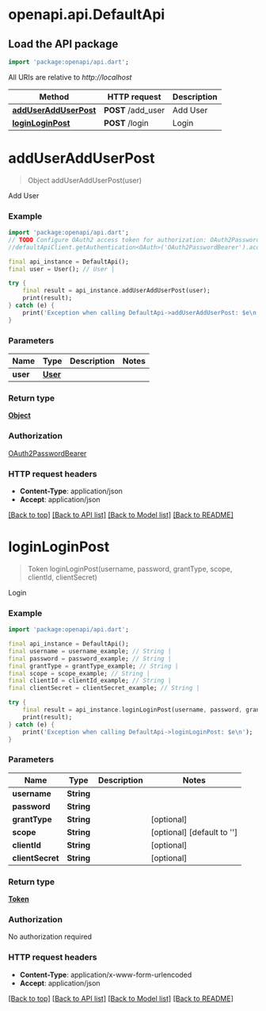 # openapi.api.DefaultApi

## Load the API package
```dart
import 'package:openapi/api.dart';
```

All URIs are relative to *http://localhost*

Method | HTTP request | Description
------------- | ------------- | -------------
[**addUserAddUserPost**](DefaultApi.md#adduseradduserpost) | **POST** /add_user | Add User
[**loginLoginPost**](DefaultApi.md#loginloginpost) | **POST** /login | Login


# **addUserAddUserPost**
> Object addUserAddUserPost(user)

Add User

### Example
```dart
import 'package:openapi/api.dart';
// TODO Configure OAuth2 access token for authorization: OAuth2PasswordBearer
//defaultApiClient.getAuthentication<OAuth>('OAuth2PasswordBearer').accessToken = 'YOUR_ACCESS_TOKEN';

final api_instance = DefaultApi();
final user = User(); // User | 

try {
    final result = api_instance.addUserAddUserPost(user);
    print(result);
} catch (e) {
    print('Exception when calling DefaultApi->addUserAddUserPost: $e\n');
}
```

### Parameters

Name | Type | Description  | Notes
------------- | ------------- | ------------- | -------------
 **user** | [**User**](User.md)|  | 

### Return type

[**Object**](Object.md)

### Authorization

[OAuth2PasswordBearer](../README.md#OAuth2PasswordBearer)

### HTTP request headers

 - **Content-Type**: application/json
 - **Accept**: application/json

[[Back to top]](#) [[Back to API list]](../README.md#documentation-for-api-endpoints) [[Back to Model list]](../README.md#documentation-for-models) [[Back to README]](../README.md)

# **loginLoginPost**
> Token loginLoginPost(username, password, grantType, scope, clientId, clientSecret)

Login

### Example
```dart
import 'package:openapi/api.dart';

final api_instance = DefaultApi();
final username = username_example; // String | 
final password = password_example; // String | 
final grantType = grantType_example; // String | 
final scope = scope_example; // String | 
final clientId = clientId_example; // String | 
final clientSecret = clientSecret_example; // String | 

try {
    final result = api_instance.loginLoginPost(username, password, grantType, scope, clientId, clientSecret);
    print(result);
} catch (e) {
    print('Exception when calling DefaultApi->loginLoginPost: $e\n');
}
```

### Parameters

Name | Type | Description  | Notes
------------- | ------------- | ------------- | -------------
 **username** | **String**|  | 
 **password** | **String**|  | 
 **grantType** | **String**|  | [optional] 
 **scope** | **String**|  | [optional] [default to '']
 **clientId** | **String**|  | [optional] 
 **clientSecret** | **String**|  | [optional] 

### Return type

[**Token**](Token.md)

### Authorization

No authorization required

### HTTP request headers

 - **Content-Type**: application/x-www-form-urlencoded
 - **Accept**: application/json

[[Back to top]](#) [[Back to API list]](../README.md#documentation-for-api-endpoints) [[Back to Model list]](../README.md#documentation-for-models) [[Back to README]](../README.md)

